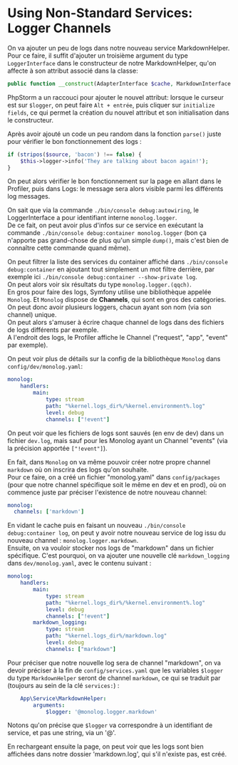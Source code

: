# Using Non-Standard Services: Logger Channels

On va ajouter un peu de logs dans notre nouveau service MarkdownHelper.  
Pour ce faire, il suffit d'ajouter un troisième argument du type `LoggerInterface` dans le constructeur de notre MarkdownHelper,
qu'on affecte à son attribut associé dans la classe:
```PHP 
public function __construct(AdapterInterface $cache, MarkdownInterface $markdown, LoggerInterface $logger)
```
PhpStorm a un raccouci pour ajouter le nouvel attribut: lorsque le curseur est sur `$logger`, on peut faire `Alt + entrée`,
puis cliquer sur `initialize fields`, ce qui permet la création du nouvel attribut et son initialisation dans le constructeur.  

Après avoir ajouté un code un peu random dans la fonction `parse()` juste pour vérifier le bon fonctionnement des logs :
```PHP
if (stripos($source, 'bacon') !== false) {
    $this->logger->info('They are talking about bacon again!');
}
```

On peut alors vérifier le bon fonctionnement sur la page en allant dans le Profiler, puis dans Logs: le message sera alors visible 
parmi les différents log messages.  

On sait que via la commande `./bin/console debug:autowiring`, le LoggerInterface a pour identifiant interne `monolog.logger`.  
De ce fait, on peut avoir plus d'infos sur ce service en exécutant la commande `./bin/console debug:container monolog.logger`
(bon ça n'apporte pas grand-chose de plus qu'un simple `dump()`, mais c'est bien de connaître cette commande quand même).  

On peut filtrer la liste des services du container affiché dans `./bin/console debug:container` en ajoutant tout simplement 
un mot filtre derrière, par exemple ici `./bin/console debug:container --show-private log`.  
On peut alors voir six résultats du type `monolog.logger.(qqch)`.  
En gros pour faire des logs, Symfony utilise une bibliothèque appelée `Monolog`. Et `Monolog` dispose de **Channels**,
qui sont en gros des catégories. On peut donc avoir plusieurs loggers, chacun ayant son nom (via son channel) unique.  
On peut alors s'amuser à écrire chaque channel de logs dans des fichiers de logs différents par exemple.  
A l'endroit des logs, le Profiler affiche le Channel ("request", "app", "event" par exemple).  

On peut voir plus de détails sur la config de la bibliothèque `Monolog` dans `config/dev/monolog.yaml`:  
```yaml
monolog:
    handlers:
        main:
            type: stream
            path: "%kernel.logs_dir%/%kernel.environment%.log"
            level: debug
            channels: ["!event"]
```
On peut voir que les fichiers de logs sont sauvés (en env de dev) dans un fichier `dev.log`, mais sauf pour les Monolog 
ayant un Channel "events" (via la précision apportée `["!event"]`).  

En fait, dans `Monolog` on va même pouvoir créer notre propre channel `markdown` où on inscrira des logs qu'on souhaite.  
Pour ce faire, on a créé un fichier "monolog.yaml" dans `config/packages` (pour que notre channel spécifique soit le même 
en dev et en prod), où on commence juste par préciser l'existence de notre nouveau channel:
```yaml
monolog:
  channels: ['markdown']
```

En vidant le cache puis en faisant un nouveau `./bin/console debug:container log`, on peut y avoir notre nouveau 
service de log issu du nouveau channel : `monolog.logger.markdown`.  
Ensuite, on va vouloir stocker nos logs de "markdown" dans un fichier spécifique. C'est pourquoi, on va ajouter
une nouvelle clé `markdown_logging` dans `dev/monolog.yaml`, avec le contenu suivant : 
```yaml
monolog:
    handlers:
        main:
            type: stream
            path: "%kernel.logs_dir%/%kernel.environment%.log"
            level: debug
            channels: ["!event"]
        markdown_logging:
            type: stream
            path: "%kernel.logs_dir%/markdown.log"
            level: debug
            channels: ["markdown"]
```

Pour préciser que notre nouvelle log sera de channel "markdown", on va devoir préciser à la fin de `config/services.yaml` que
les variables `$logger` du type `MarkdownHelper` seront de channel `markdown`, ce qui se traduit par (toujours au sein de la clé `services:`) :
```yaml 
    App\Service\MarkdownHelper:
        arguments:
            $logger: '@monolog.logger.markdown'
```
Notons qu'on précise que `$logger` va correspondre à un identifiant de service, et pas une string, via un '@'. 

En rechargeant ensuite la page, on peut voir que les logs sont bien affichées dans notre dossier 'markdown.log', qui s'il n'existe pas, 
est créé.

